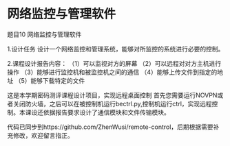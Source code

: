 # 网络监控与管理软件

题目10 网络监控与管理软件

1.设计任务
设计一个网络监控和管理系统，能够对所监控的系统进行必要的控制。

2.课程设计报告内容：
（1）可以监视对方的屏幕
（2）可以远程对对方主机进行操作
（3）能够进行监控机和被监控机之间的通信
（4）能够上传文件到指定的地址
（5）能够下载特定的文件

这是本学期密码测评课程设计项目，实现远程桌面控制
首先您需要运行NOVPN或者关闭防火墙，之后可以在被控制机运行bectrl.py,控制机运行ctrl，实现远程控制。本课设还依据报告要求设计了通信模块和文件传输模块。

代码已同步到https://github.com/ZhenWusi/remote-control，后期根据需要补充修改，欢迎留言指正。